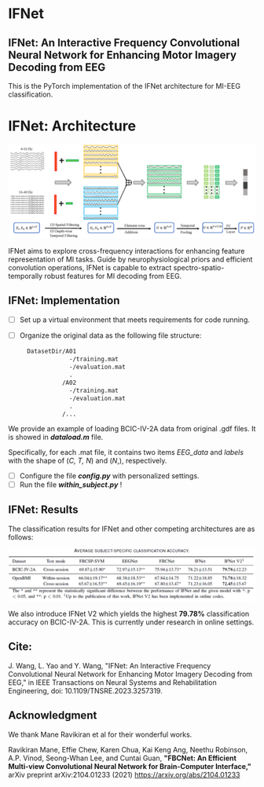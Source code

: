 # IFNet
## IFNet: An Interactive Frequency Convolutional Neural Network for Enhancing Motor Imagery Decoding from EEG

This is the PyTorch implementation of the IFNet architecture for MI-EEG classification. 

# IFNet: Architecture

![The IFNet architecture](/IFNet.png)

IFNet aims to explore cross-frequency interactions for enhancing feature representation of MI tasks. Guide by neurophysiological priors and efficient convolution operations, IFNet is capable to extract spectro-spatio-temporally robust features for MI decoding from EEG.

## IFNet: Implementation

- [ ] Set up a virtual environment that meets requirements for code running. 
- [ ] Organize the original data as the following file structure:

    	DatasetDir/A01
    	            -/training.mat
    	            -/evaluation.mat
    	            .
    	          /A02
    	            -/training.mat
    	            -/evaluation.mat
    	            .
    	          /...

We provide an example of loading BCIC-IV-2A data from original .gdf files. It is showed in ***dataload.m*** file.

Specifically, for each .mat file, it contains two items *EEG_data* and *labels* with the shape of (*C, T, N*) and (*N*,), respectively.

- [ ] Configure the file ***config.py*** with personalized  settings.
- [ ] Run the file ***within_subject.py*** !

## IFNet: Results

The classification results for IFNet and other competing architectures are as follows: 
<div align=center><img src="/results.png" alt="The IFNet results" style="zoom:80%;"/></div>

We also introduce IFNet V2 which yields the highest **79.78%** classification accuracy on BCIC-IV-2A. This is currently under research  in online settings.

## Cite:

J. Wang, L. Yao and Y. Wang, "IFNet: An Interactive Frequency Convolutional Neural Network for Enhancing Motor Imagery Decoding from EEG," in IEEE Transactions on Neural Systems and Rehabilitation Engineering, doi: 10.1109/TNSRE.2023.3257319.


## Acknowledgment
We thank Mane Ravikiran et al  for their wonderful works. 

Ravikiran Mane, Effie Chew, Karen Chua, Kai Keng Ang, Neethu Robinson, A.P. Vinod, Seong-Whan Lee, and Cuntai Guan, **"FBCNet: An Efficient Multi-view Convolutional Neural Network for Brain-Computer Interface,"** arXiv preprint arXiv:2104.01233 (2021) https://arxiv.org/abs/2104.01233
